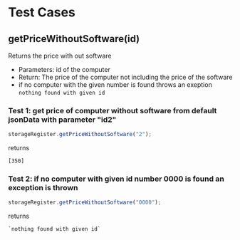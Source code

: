 # Test Cases

## **getPriceWithoutSoftware(id)**

Returns the price with out software

- Parameters: id of the computer
- Return: The price of the computer not including the price of the software
- if no computer with the given number is found throws an exeption `nothing found with given id`

### Test 1: get price of computer without software from default jsonData with parameter "id2"

```js
storageRegister.getPriceWithoutSoftware("2");
```

returns

```
[350]
```

### Test 2: if no computer with given id number 0000 is found an exception is thrown

```js
storageRegister.getPriceWithoutSoftware("0000");
```

returns

```
`nothing found with given id`
```
